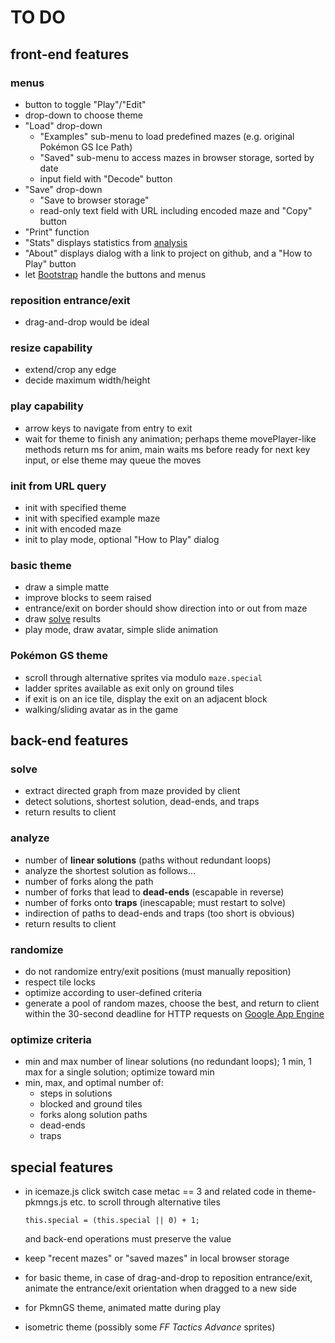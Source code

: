 TO DO
=====

front-end features
------------------

### menus
  * button to toggle "Play"/"Edit"
  * drop-down to choose theme
  * "Load" drop-down
    * "Examples" sub-menu to load predefined mazes
      (e.g. original Pokémon GS Ice Path)
    * "Saved" sub-menu to access mazes in browser storage, sorted by date
    * input field with "Decode" button
  * "Save" drop-down
    * "Save to browser storage"
    * read-only text field with URL including encoded maze and "Copy" button
  * "Print" function
  * "Stats" displays statistics from [analysis](#analyze)
  * "About" displays dialog with a link to project on github,
    and a "How to Play" button
  * let [Bootstrap](http://twitter.github.com/bootstrap/)
    handle the buttons and menus

### reposition entrance/exit
  * drag-and-drop would be ideal

### resize capability
  * extend/crop any edge
  * decide maximum width/height

### play capability
  * arrow keys to navigate from entry to exit
  * wait for theme to finish any animation;
    perhaps theme movePlayer-like methods return ms for anim,
    main waits ms before ready for next key input,
    or else theme may queue the moves

### init from URL query
  * init with specified theme
  * init with specified example maze
  * init with encoded maze
  * init to play mode, optional "How to Play" dialog

### basic theme
  * draw a simple matte
  * improve blocks to seem raised
  * entrance/exit on border should show direction into or out from maze
  * draw [solve](#solve) results
  * play mode, draw avatar, simple slide animation

### Pokémon GS theme
  * scroll through alternative sprites via modulo `maze.special`
  * ladder sprites available as exit only on ground tiles
  * if exit is on an ice tile, display the exit on an adjacent block
  * walking/sliding avatar as in the game


back-end features
-----------------

### <a id="solve"></a>solve
  * extract directed graph from maze provided by client
  * detect solutions, shortest solution, dead-ends, and traps
  * return results to client

### <a id="analyze"></a>analyze
  * number of **linear solutions** (paths without redundant loops)
  * analyze the shortest solution as follows...
  * number of forks along the path
  * number of forks that lead to **dead-ends** (escapable in reverse)
  * number of forks onto **traps** (inescapable; must restart to solve)
  * indirection of paths to dead-ends and traps (too short is obvious)
  * return results to client

### randomize
  * do not randomize entry/exit positions (must manually reposition)
  * respect tile locks
  * optimize according to user-defined criteria
  * generate a pool of random mazes, choose the best, and return to client
    within the 30-second deadline for HTTP requests on
    [Google App Engine](https://developers.google.com/appengine/)

### optimize criteria
  * min and max number of linear solutions (no redundant loops);
    1 min, 1 max for a single solution; optimize toward min
  * min, max, and optimal number of:
    * steps in solutions
    * blocked and ground tiles
    * forks along solution paths
    * dead-ends
    * traps


special features
----------------

* in icemaze.js click switch case metac == 3
  and related code in theme-pkmngs.js etc.
  to scroll through alternative tiles

  `this.special = (this.special || 0) + 1;`

  and back-end operations must preserve the value

* keep "recent mazes" or "saved mazes" in local browser storage

* for basic theme, in case of drag-and-drop to reposition entrance/exit,
  animate the entrance/exit orientation when dragged to a new side

* for PkmnGS theme, animated matte during play

* isometric theme (possibly some _FF Tactics Advance_ sprites)

